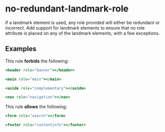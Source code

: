 # no-redundant-landmark-role

If a landmark element is used, any role provided will either be redundant or incorrect.
Add support for landmark elements to ensure that no role attribute is placed on any of
the landmark elements, with a few exceptions.

## Examples

This rule **forbids** the following:

```hbs
<header role="banner"></header>
```

```hbs
<main role="main"></main>
```

```hbs
<aside role="complementary"></aside>
```

```hbs
<nav role="navigation"></nav>
```

This rule **allows** the following:

```hbs
<form role="search"></form>
```

```hbs
<footer role="contentinfo"></footer>
```
